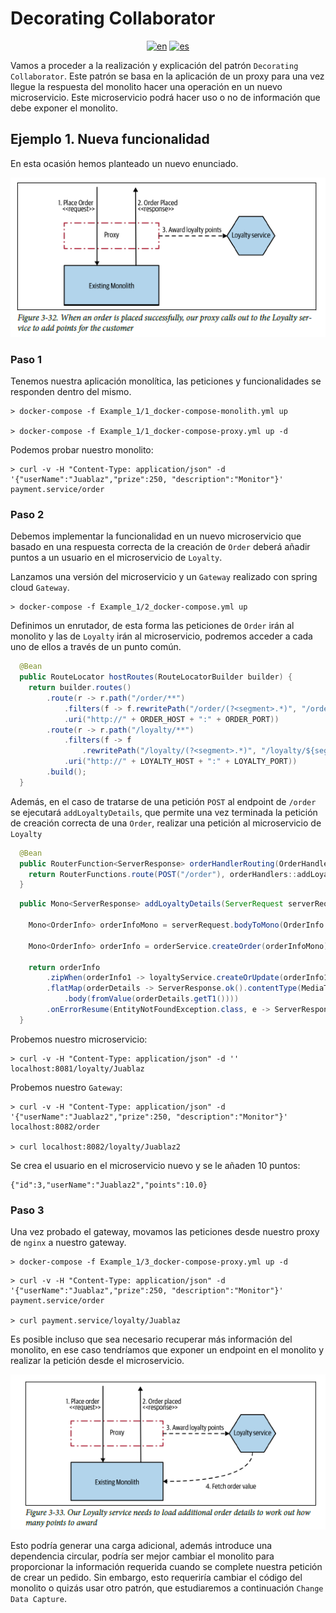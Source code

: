 # **Decorating Collaborator**
<div align="center">

[![en](https://img.shields.io/badge/lang-en-red.svg)](https://github.com/MasterCloudApps-Projects/Monolith-to-Microservices-Examples/tree/master/Decorating_Collaborator/README.md)
[![es](https://img.shields.io/badge/lang-es-yellow.svg)](https://github.com/MasterCloudApps-Projects/Monolith-to-Microservices-Examples/tree/master/Decorating_Collaborator/README.es.md)
</div>

Vamos a proceder a la realización y explicación del patrón `Decorating Collaborator`. Este patrón se basa en la aplicación de un proxy para una vez llegue la respuesta del monolito hacer una operación en un nuevo microservicio. Este microservicio podrá hacer uso o no de información que debe exponer el monolito.

## **Ejemplo 1. Nueva funcionalidad**

En esta ocasión hemos planteado un nuevo enunciado.
<div align="center">

![alt text](3.32_decorating_collaborator.png)
</div>

### **Paso 1**

Tenemos nuestra aplicación monolítica, las peticiones y funcionalidades se responden dentro del mismo.

```
> docker-compose -f Example_1/1_docker-compose-monolith.yml up 

> docker-compose -f Example_1/1_docker-compose-proxy.yml up -d
```

Podemos probar nuestro monolito:
```
> curl -v -H "Content-Type: application/json" -d '{"userName":"Juablaz","prize":250, "description":"Monitor"}' payment.service/order
```


### **Paso 2**
Debemos implementar la funcionalidad en un nuevo microservicio que basado en una respuesta correcta de la creación de `Order` deberá añadir puntos a un usuario en el microservicio de `Loyalty`.

Lanzamos una versión del microservicio y un `Gateway` realizado con spring cloud `Gateway`.

```
> docker-compose -f Example_1/2_docker-compose.yml up 
```

Definimos un enrutador, de esta forma las peticiones de `Order` irán al monolito y las de `Loyalty` irán al microservicio, podremos acceder a cada uno de ellos a través de un punto común.

```java
  @Bean
  public RouteLocator hostRoutes(RouteLocatorBuilder builder) {
    return builder.routes()
        .route(r -> r.path("/order/**")
            .filters(f -> f.rewritePath("/order/(?<segment>.*)", "/order/${segment}"))
            .uri("http://" + ORDER_HOST + ":" + ORDER_PORT))
        .route(r -> r.path("/loyalty/**")
            .filters(f -> f
                .rewritePath("/loyalty/(?<segment>.*)", "/loyalty/${segment}"))
            .uri("http://" + LOYALTY_HOST + ":" + LOYALTY_PORT))
        .build();
  }
```

Además, en el caso de tratarse de una petición `POST` al endpoint de `/order` se ejecutará `addLoyaltyDetails`, que permite una vez terminada la petición de creación correcta de una `Order`, realizar una petición al microservicio de `Loyalty`

```java
  @Bean
  public RouterFunction<ServerResponse> orderHandlerRouting(OrderHandlers orderHandlers) {
    return RouterFunctions.route(POST("/order"), orderHandlers::addLoyaltyDetails);
  }
```

```java
  public Mono<ServerResponse> addLoyaltyDetails(ServerRequest serverRequest) {

    Mono<OrderInfo> orderInfoMono = serverRequest.bodyToMono(OrderInfo.class);

    Mono<OrderInfo> orderInfo = orderService.createOrder(orderInfoMono);

    return orderInfo
        .zipWhen(orderInfo1 -> loyaltyService.createOrUpdate(orderInfo1.getUserName()))
        .flatMap(orderDetails -> ServerResponse.ok().contentType(MediaType.APPLICATION_JSON)
            .body(fromValue(orderDetails.getT1())))
        .onErrorResume(EntityNotFoundException.class, e -> ServerResponse.notFound().build());
  }
```

Probemos nuestro microservicio:

```
> curl -v -H "Content-Type: application/json" -d '' localhost:8081/loyalty/Juablaz
```

Probemos nuestro `Gateway`:

```
> curl -v -H "Content-Type: application/json" -d '{"userName":"Juablaz2","prize":250, "description":"Monitor"}' localhost:8082/order

> curl localhost:8082/loyalty/Juablaz2
```

Se crea el usuario en el microservicio nuevo y se le añaden 10 puntos:
```
{"id":3,"userName":"Juablaz2","points":10.0}
```

### **Paso 3**
Una vez probado el gateway, movamos las peticiones desde nuestro proxy de `nginx` a nuestro gateway.

```
> docker-compose -f Example_1/3_docker-compose-proxy.yml up -d
```

```
> curl -v -H "Content-Type: application/json" -d '{"userName":"Juablaz","prize":250, "description":"Monitor"}' payment.service/order

> curl payment.service/loyalty/Juablaz
```

Es posible incluso que sea necesario recuperar más información del monolito, en ese caso tendríamos que exponer un endpoint en el monolito y realizar la 
petición desde el microservicio.

<div align="center">

![alt text](3.33_decorating_collaborator.png)
</div>

Esto podría generar una carga adicional, además introduce una dependencia circular, podría ser mejor cambiar el monolito para proporcionar la información requerida cuando se complete nuestra petición de crear un pedido. Sin embargo, esto requeriría cambiar el código del monolito o quizás usar otro patrón, que estudiaremos a continuación `Change Data Capture`.
